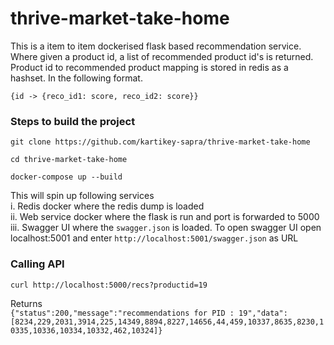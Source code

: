 # thrive-market-take-home
This is a item to item dockerised flask based recommendation service. Where given a product id, a list of recommended product id's is returned.
Product id to recommended product mapping is stored in redis as a hashset. In the following format.

`{id -> {reco_id1: score, reco_id2: score}}`

### Steps to build the project
`git clone https://github.com/kartikey-sapra/thrive-market-take-home`

`cd thrive-market-take-home`

`docker-compose up --build`

This will spin up following services  
i. Redis docker where the redis dump is loaded  
ii. Web service docker where the flask is run and port is forwarded to 5000  
iii. Swagger UI where the `swagger.json` is loaded. To open swagger UI open localhost:5001 and enter `http://localhost:5001/swagger.json` as URL

### Calling API
`curl http://localhost:5000/recs?productid=19`  

Returns  
`{"status":200,"message":"recommendations for PID : 19","data":[8234,229,2031,3914,225,14349,8894,8227,14656,44,459,10337,8635,8230,10335,10336,10334,10332,462,10324]}`


  